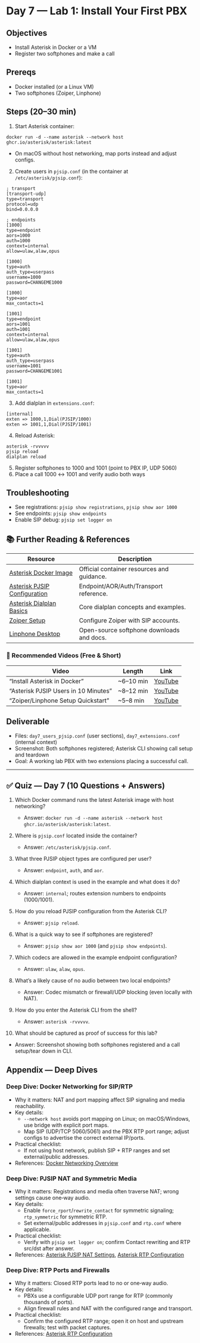 # Day 7 — Lab 1: Install Your First PBX

## Objectives
- Install Asterisk in Docker or a VM
- Register two softphones and make a call

## Prereqs
- Docker installed (or a Linux VM)
- Two softphones (Zoiper, Linphone)

## Steps (20–30 min)
1) Start Asterisk container:
```
docker run -d --name asterisk --network host ghcr.io/asterisk/asterisk:latest
```
- On macOS without host networking, map ports instead and adjust configs.

2) Create users in `pjsip.conf` (in the container at `/etc/asterisk/pjsip.conf`):
```
; transport
[transport-udp]
type=transport
protocol=udp
bind=0.0.0.0

; endpoints
[1000]
type=endpoint
aors=1000
auth=1000
context=internal
allow=ulaw,alaw,opus

[1000]
type=auth
auth_type=userpass
username=1000
password=CHANGEME1000

[1000]
type=aor
max_contacts=1

[1001]
type=endpoint
aors=1001
auth=1001
context=internal
allow=ulaw,alaw,opus

[1001]
type=auth
auth_type=userpass
username=1001
password=CHANGEME1001

[1001]
type=aor
max_contacts=1
```

3) Add dialplan in `extensions.conf`:
```
[internal]
exten => 1000,1,Dial(PJSIP/1000)
exten => 1001,1,Dial(PJSIP/1001)
```

4) Reload Asterisk:
```
asterisk -rvvvvv
pjsip reload
dialplan reload
```

5) Register softphones to 1000 and 1001 (point to PBX IP, UDP 5060)
6) Place a call 1000 ↔ 1001 and verify audio both ways

## Troubleshooting
- See registrations: `pjsip show registrations`, `pjsip show aor 1000`
- See endpoints: `pjsip show endpoints`
- Enable SIP debug: `pjsip set logger on`

## 📚 Further Reading & References

| Resource | Description |
|---|---|
| [Asterisk Docker Image](https://github.com/asterisk/asterisk/tree/master/contrib/docker) | Official container resources and guidance. |
| [Asterisk PJSIP Configuration](https://wiki.asterisk.org/wiki/display/AST/PJSIP+Configuration) | Endpoint/AOR/Auth/Transport reference. |
| [Asterisk Dialplan Basics](https://wiki.asterisk.org/wiki/display/AST/Asterisk+Dialplan) | Core dialplan concepts and examples. |
| [Zoiper Setup](https://www.zoiper.com/en/support/home/article/38/Zoiper3+configuration+%28SIP-IAX%29) | Configure Zoiper with SIP accounts. |
| [Linphone Desktop](https://www.linphone.org) | Open-source softphone downloads and docs. |

### 🎥 Recommended Videos (Free & Short)

| Video | Length | Link |
|---|---|---|
| “Install Asterisk in Docker” | ~6–10 min | [YouTube](https://www.youtube.com/results?search_query=Install+Asterisk+in+Docker) |
| “Asterisk PJSIP Users in 10 Minutes” | ~8–12 min | [YouTube](https://www.youtube.com/results?search_query=Asterisk+PJSIP+users) |
| “Zoiper/Linphone Setup Quickstart” | ~5–8 min | [YouTube](https://www.youtube.com/results?search_query=Zoiper+Linphone+SIP+setup) |

## Deliverable
- Files: `day7_users_pjsip.conf` (user sections), `day7_extensions.conf` (internal context)
- Screenshot: Both softphones registered; Asterisk CLI showing call setup and teardown
- Goal: A working lab PBX with two extensions placing a successful call.

---

## ✅ Quiz — Day 7 (10 Questions + Answers)

1) Which Docker command runs the latest Asterisk image with host networking?
   - Answer: `docker run -d --name asterisk --network host ghcr.io/asterisk/asterisk:latest`.

2) Where is `pjsip.conf` located inside the container?
   - Answer: `/etc/asterisk/pjsip.conf`.

3) What three PJSIP object types are configured per user?
   - Answer: `endpoint`, `auth`, and `aor`.

4) Which dialplan context is used in the example and what does it do?
   - Answer: `internal`; routes extension numbers to endpoints (1000/1001).

5) How do you reload PJSIP configuration from the Asterisk CLI?
   - Answer: `pjsip reload`.

6) What is a quick way to see if softphones are registered?
   - Answer: `pjsip show aor 1000` (and `pjsip show endpoints`).

7) Which codecs are allowed in the example endpoint configuration?
   - Answer: `ulaw`, `alaw`, `opus`.

8) What’s a likely cause of no audio between two local endpoints?
   - Answer: Codec mismatch or firewall/UDP blocking (even locally with NAT).

9) How do you enter the Asterisk CLI from the shell?
   - Answer: `asterisk -rvvvvv`.

10) What should be captured as proof of success for this lab?
   - Answer: Screenshot showing both softphones registered and a call setup/tear down in CLI.

## Appendix — Deep Dives

### Deep Dive: Docker Networking for SIP/RTP

- Why it matters: NAT and port mapping affect SIP signaling and media reachability.
- Key details:
  - `--network host` avoids port mapping on Linux; on macOS/Windows, use bridge with explicit port maps.
  - Map SIP (UDP/TCP 5060/5061) and the PBX RTP port range; adjust configs to advertise the correct external IP/ports.
- Practical checklist:
  - If not using host network, publish SIP + RTP ranges and set external/public addresses.
- References: [Docker Networking Overview](https://docs.docker.com/network/)

### Deep Dive: PJSIP NAT and Symmetric Media

- Why it matters: Registrations and media often traverse NAT; wrong settings cause one‑way audio.
- Key details:
  - Enable `force_rport`/`rewrite_contact` for symmetric signaling; `rtp_symmetric` for symmetric RTP.
  - Set external/public addresses in `pjsip.conf` and `rtp.conf` where applicable.
- Practical checklist:
  - Verify with `pjsip set logger on`; confirm Contact rewriting and RTP src/dst after answer.
- References: [Asterisk PJSIP NAT Settings](https://wiki.asterisk.org/wiki/display/AST/PJSIP+Configuration), [Asterisk RTP Configuration](https://wiki.asterisk.org/wiki/display/AST/RTP+Configuration)

### Deep Dive: RTP Ports and Firewalls

- Why it matters: Closed RTP ports lead to no or one‑way audio.
- Key details:
  - PBXs use a configurable UDP port range for RTP (commonly thousands of ports).
  - Align firewall rules and NAT with the configured range and transport.
- Practical checklist:
  - Confirm the configured RTP range; open it on host and upstream firewalls; test with packet captures.
- References: [Asterisk RTP Configuration](https://wiki.asterisk.org/wiki/display/AST/RTP+Configuration)

